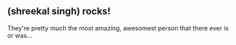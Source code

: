 ## __(shreekal singh)__ rocks!

They're pretty much the most amazing, awesomest person that there ever is or was…